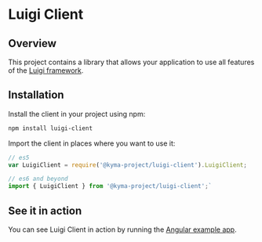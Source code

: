 # Luigi Client

## Overview

This project contains a library that allows your application to use all features of the [Luigi framework](../core/README.md).

## Installation

Install the client in your project using npm:
```bash
npm install luigi-client
```

Import the client in places where you want to use it:
```javascript
// es5
var LuigiClient = require('@kyma-project/luigi-client').LuigiClient;

// es6 and beyond
import { LuigiClient } from '@kyma-project/luigi-client';`
```

## See it in action

You can see Luigi Client in action by running the [Angular example app](/core/examples/luigi-sample-angular/README.md).

